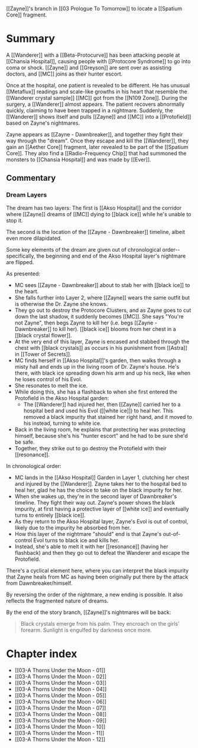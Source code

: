 [[Zayne]]'s branch in [[03 Prologue To Tomorrow]] to locate a [[Spatium Core]] fragment.

# Summary
A [[Wanderer]] with a [[Beta-Protocurve]] has been attacking people at [[Chansia Hospital]], causing people with [[Protocore Syndrome]] to go into coma or shock. [[Zayne]] and [[Greyson]] are sent over as assisting doctors, and [[MC]] joins as their hunter escort.

Once at the hospital, one patient is revealed to be different. He has unusual [[Metaflux]] readings and scale-like growths in his heart that resemble the [[Wanderer crystal sample]] [[MC]] got from the [[N109 Zone]]. During the surgery, a [[Wanderer]] almost appears. The patient recovers abnormally quickly, claiming to have been trapped in a nightmare. Suddenly, the [[Wanderer]] shows itself and pulls [[Zayne]] and [[MC]] into a [[Protofield]] based on Zayne's nightmares.

Zayne appears as [[Zayne - Dawnbreaker]], and together they fight their way through the "dream". Once they escape and kill the [[Wanderer]], they gain an [[Aether Core]] fragment, later revealed to be part of the [[Spatium Core]]. They also find a [[Radio-Frequency Chip]] that had summoned the monsters to [[Chansia Hospital]] and was made by [[Ever]].

## Commentary

### Dream Layers

The dream has two layers: The first is [[Akso Hospital]] and the corridor where [[Zayne]] dreams of [[MC]] dying to [[black ice]] while he's unable to stop it.

The second is the location of the [[Zayne - Dawnbreaker]] timeline, albeit even more dilapidated.

Some key elements of the dream are given out of chronological order--specifically, the beginning and end of the Akso Hospital layer's nightmare are flipped.

As presented:
* MC sees [[Zayne - Dawnbreaker]] about to stab her with [[black ice]] to the heart.
* She falls further into Layer 2, where [[Zayne]] wears the same outfit but is otherwise the Dr. Zayne she knows.
* They go out to destroy the Protocore Clusters, and as Zayne goes to cut down the last shadow, it suddenly becomes [[MC]]. She says "You're not Zayne", then begs Zayne to kill her (i.e. begs [[Zayne - Dawnbreaker]] to kill her). [[black ice]] blooms from her chest in a [[black crystal flower]].
* At the very end of this layer, Zayne is encased and stabbed through the chest with [[black crystals]] as occurs in his punishment from [[Astra]] in [[Tower of Secrets]].
* MC finds herself in [[Akso Hospital]]'s garden, then walks through a misty hall and ends up in the living room of Dr. Zayne's house. He's there, with black ice spreading down his arm and up his neck, like when he loses control of his Evol.
* She resonates to melt the ice.
* While doing this, she has a flashback to when she first entered the Protofield in the Akso Hospital garden:
	* The [[Wanderer]] had injured her, then [[Zayne]] carried her to a hospital bed and used his Evol ([[white ice]]) to heal her. This removed a black impurity that stained her right hand, and it moved to his instead, turning to white ice.
* Back in the living room, he explains that protecting her was protecting himself, because she's his "hunter escort" and he had to be sure she'd be safe.
* Together, they strike out to go destroy the Protofield with their [[resonance]].

In chronological order:
* MC lands in the [[Akso Hospital]] Garden in Layer 1, clutching her chest and injured by the [[Wanderer]]. Zayne takes her to the hospital bed to heal her, glad he has the choice to take on the black impurity for her.
* When she wakes up, they're in the second layer of Dawnbreaker's timeline. They fight their way out. Zayne's power shows the black impurity, at first having a protective layer of [[white ice]] and eventually turns to entirely [[black ice]].
* As they return to the Akso Hospital layer, Zayne's Evol is out of control, likely due to the impurity he absorbed from her.
* How this layer of the nightmare "should" end is that Zayne's out-of-control Evol turns to black ice and kills her.
* Instead, she's able to melt it with her [[resonance]] (having her flashback) and then they go out to defeat the Wanderer and escape the Protofield.

There's a cyclical element here, where you can interpret the black impurity that Zayne heals from MC as having been originally put there by the attack from Dawnbreaker/himself.

By reversing the order of the nightmare, a new ending is possible. It also reflects the fragmented nature of dreams.

By the end of the story branch, [[Zayne]]'s nightmares will be back:
> Black crystals emerge from his palm. They encroach on the girls' forearm. Sunlight is engulfed by darkness once more.
# Chapter index
* [[03-A Thorns Under the Moon - 01]]
* [[03-A Thorns Under the Moon - 02]]
* [[03-A Thorns Under the Moon - 03]]
* [[03-A Thorns Under the Moon - 04]]
* [[03-A Thorns Under the Moon - 05]]
* [[03-A Thorns Under the Moon - 06]]
* [[03-A Thorns Under the Moon - 07]]
* [[03-A Thorns Under the Moon - 08]]
* [[03-A Thorns Under the Moon - 09]]
* [[03-A Thorns Under the Moon - 10]]
* [[03-A Thorns Under the Moon - 11]]
* [[03-A Thorns Under the Moon - 12]]